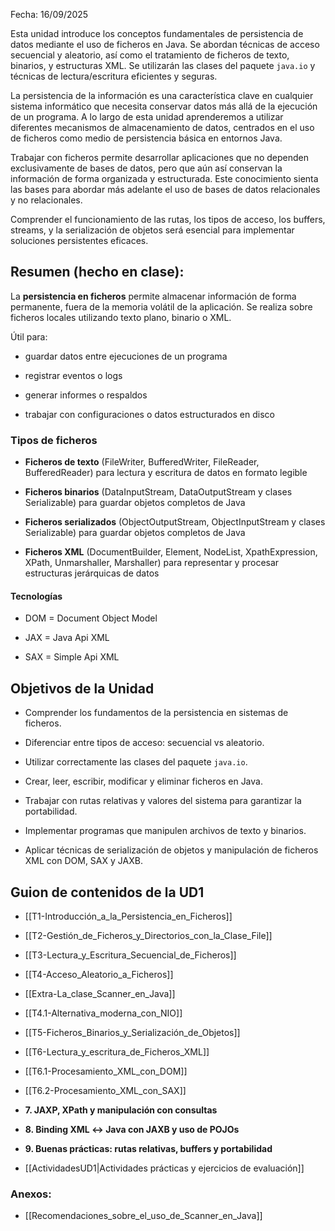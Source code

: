 Fecha: 16/09/2025

Esta unidad introduce los conceptos fundamentales de persistencia de datos mediante el uso de ficheros en Java. Se abordan técnicas de acceso secuencial y aleatorio, así como el tratamiento de ficheros de texto, binarios, y estructuras XML. Se utilizarán las clases del paquete `java.io` y técnicas de lectura/escritura eficientes y seguras.

La persistencia de la información es una característica clave en cualquier sistema informático que necesita conservar datos más allá de la ejecución de un programa. A lo largo de esta unidad aprenderemos a utilizar diferentes mecanismos de almacenamiento de datos, centrados en el uso de ficheros como medio de persistencia básica en entornos Java.

Trabajar con ficheros permite desarrollar aplicaciones que no dependen exclusivamente de bases de datos, pero que aún así conservan la información de forma organizada y estructurada. Este conocimiento sienta las bases para abordar más adelante el uso de bases de datos relacionales y no relacionales.

Comprender el funcionamiento de las rutas, los tipos de acceso, los buffers, streams, y la serialización de objetos será esencial para implementar soluciones persistentes eficaces.

## Resumen (hecho en clase):

La **persistencia en ficheros** permite almacenar información de forma permanente, fuera de la memoria volátil de la aplicación. Se realiza sobre ficheros locales utilizando texto plano, binario o XML. 

Útil para:

- guardar datos entre ejecuciones de un programa
    
- registrar eventos o logs
    
- generar informes o respaldos
    
- trabajar con configuraciones o datos estructurados en disco

### Tipos de ficheros

- **Ficheros de texto** (FileWriter, BufferedWriter, FileReader, BufferedReader) para lectura y escritura de datos en formato legible

- **Ficheros binarios** (DataInputStream, DataOutputStream y clases Serializable) para guardar objetos completos de Java

- **Ficheros serializados** (ObjectOutputStream, ObjectInputStream y clases Serializable) para guardar objetos completos de Java

- **Ficheros XML** (DocumentBuilder, Element, NodeList, XpathExpression, XPath, Unmarshaller, Marshaller) para representar y procesar estructuras jerárquicas de datos

#### Tecnologías

- DOM = Document Object Model

- JAX = Java Api XML

- SAX = Simple Api XML

## Objetivos de la Unidad

- Comprender los fundamentos de la persistencia en sistemas de ficheros.
    
- Diferenciar entre tipos de acceso: secuencial vs aleatorio.
    
- Utilizar correctamente las clases del paquete `java.io`.
    
- Crear, leer, escribir, modificar y eliminar ficheros en Java.
    
- Trabajar con rutas relativas y valores del sistema para garantizar la portabilidad.
    
- Implementar programas que manipulen archivos de texto y binarios.
    
- Aplicar técnicas de serialización de objetos y manipulación de ficheros XML con DOM, SAX y JAXB.


## Guion de contenidos de la UD1

- [[T1-Introducción_a_la_Persistencia_en_Ficheros]]

- [[T2-Gestión_de_Ficheros_y_Directorios_con_la_Clase_File]]

- [[T3-Lectura_y_Escritura_Secuencial_de_Ficheros]]

- [[T4-Acceso_Aleatorio_a_Ficheros]]

- [[Extra-La_clase_Scanner_en_Java]]

- [[T4.1-Alternativa_moderna_con_NIO]]

- [[T5-Ficheros_Binarios_y_Serialización_de_Objetos]]

- [[T6-Lectura_y_escritura_de_Ficheros_XML]]

- [[T6.1-Procesamiento_XML_con_DOM]]

- [[T6.2-Procesamiento_XML_con_SAX]]

- **7. JAXP, XPath y manipulación con consultas**
    
- **8. Binding XML ↔ Java con JAXB y uso de POJOs**
    
- **9. Buenas prácticas: rutas relativas, buffers y portabilidad**
    
- [[ActividadesUD1|Actividades prácticas y ejercicios de evaluación]]

### Anexos:

- [[Recomendaciones_sobre_el_uso_de_Scanner_en_Java]]

